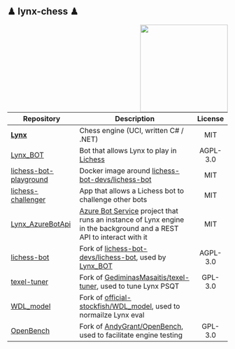 ## ♟ lynx-chess ♟

<img align="right" width="200" height="200" src="https://github.com/lynx-chess/Lynx/blob/main/resources/lynx.png">


| Repository | Description | License |
|---|---|:---:|
| **[Lynx](https://github.com/lynx-chess/Lynx)** | Chess engine (UCI, written C# / .NET) | MIT |
| [Lynx_BOT](https://github.com/lynx-chess/Lynx_BOT) | Bot that allows Lynx to play in [Lichess](https://lichess.org/@/Lynx_BOT) | AGPL-3.0  |
| [lichess-bot-playground](https://github.com/lynx-chess/lichess-bot-playground) | Docker image around [lichess-bot-devs/lichess-bot](https://github.com/lichess-bot-devs/lichess-bot) | MIT  |
| [lichess-challenger](https://github.com/lynx-chess/lichess-challenger) | App that allows a Lichess bot to challenge other bots | MIT |
| [Lynx_AzureBotApi](https://github.com/lynx-chess/Lynx_AzureBotApi ) | [Azure Bot Service](https://azure.microsoft.com/en-us/services/bot-services/) project that runs an instance of Lynx engine in the background and a REST API to interact with it | MIT  |
| [lichess-bot](https://github.com/lynx-chess/lichess-bot ) | Fork of [lichess-bot-devs/lichess-bot](https://github.com/lichess-bot-devs/lichess-bot), used by [Lynx_BOT](https://github.com/lynx-chess/Lynx_BOT) | AGPL-3.0  |
| [texel-tuner](https://github.com/lynx-chess/texel-tuner) | Fork of [GediminasMasaitis/texel-tuner](https://github.com/GediminasMasaitis/texel-tuner), used to tune Lynx PSQT | GPL-3.0 |
| [WDL_model](https://github.com/lynx-chess/WDL_model) | Fork of [official-stockfish/WDL_model](https://github.com/official-stockfish/WDL_model), used to normailze Lynx eval | |
| [OpenBench](https://github.com/lynx-chess/OpenBench) | Fork of [AndyGrant/OpenBench](https://github.com/AndyGrant/OpenBench), used to facilitate engine testing | GPL-3.0 |
